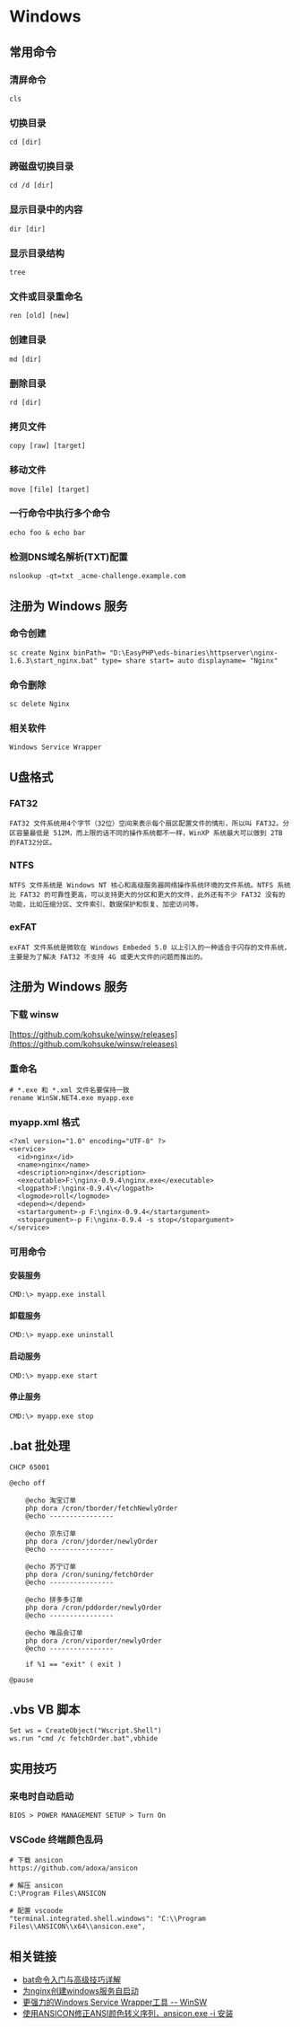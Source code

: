 # Windows

## 常用命令

### 清屏命令
	cls
	
### 切换目录
	cd [dir]
	
### 跨磁盘切换目录
	cd /d [dir]
	
### 显示目录中的内容
	dir [dir]
	
### 显示目录结构
	tree
	
### 文件或目录重命名
	ren [old] [new]
	
### 创建目录
	md [dir]
	
### 删除目录
	rd [dir]
	
### 拷贝文件
	copy [raw] [target]
	
### 移动文件
	move [file] [target]
	
### 一行命令中执行多个命令
	echo foo & echo bar
	
### 检测DNS域名解析(TXT)配置
	nslookup -qt=txt _acme-challenge.example.com

## 注册为 Windows 服务

### 命令创建
	sc create Nginx binPath= "D:\EasyPHP\eds-binaries\httpserver\nginx-1.6.3\start_nginx.bat" type= share start= auto displayname= "Nginx"

### 命令删除
	sc delete Nginx

### 相关软件
	Windows Service Wrapper
	
## U盘格式

### FAT32
	FAT32 文件系统用4个字节（32位）空间来表示每个扇区配置文件的情形，所以叫 FAT32。分区容量最低是 512M，而上限的话不同的操作系统都不一样，WinXP 系统最大可以做到 2TB 的FAT32分区。

### NTFS

	NTFS 文件系统是 Windows NT 核心和高级服务器网络操作系统环境的文件系统。NTFS 系统比 FAT32 的可靠性更高，可以支持更大的分区和更大的文件，此外还有不少 FAT32 没有的功能，比如压缩分区、文件索引、数据保护和恢复、加密访问等。

### exFAT

	exFAT 文件系统是微软在 Windows Embeded 5.0 以上引入的一种适合于闪存的文件系统，主要是为了解决 FAT32 不支持 4G 或更大文件的问题而推出的。
	

## 注册为 Windows 服务

### 下载 winsw

[https://github.com/kohsuke/winsw/releases](https://github.com/kohsuke/winsw/releases)

### 重命名
	
	# *.exe 和 *.xml 文件名要保持一致
	rename WinSW.NET4.exe myapp.exe

### myapp.xml 格式

	<?xml version="1.0" encoding="UTF-8" ?>
	<service>
	  <id>nginx</id>
	  <name>nginx</name>
	  <description>nginx</description>
	  <executable>F:\nginx-0.9.4\nginx.exe</executable>
	  <logpath>F:\nginx-0.9.4\</logpath>
	  <logmode>roll</logmode>
	  <depend></depend>
	  <startargument>-p F:\nginx-0.9.4</startargument>
	  <stopargument>-p F:\nginx-0.9.4 -s stop</stopargument>
	</service>

### 可用命令

#### 安装服务
	CMD:\> myapp.exe install

#### 卸载服务
	CMD:\> myapp.exe uninstall

#### 启动服务
	CMD:\> myapp.exe start

#### 停止服务
	CMD:\> myapp.exe stop
	
## .bat 批处理

	CHCP 65001

	@echo off
		
		@echo 淘宝订单
		php dora /cron/tborder/fetchNewlyOrder
		@echo ----------------
		
		@echo 京东订单
		php dora /cron/jdorder/newlyOrder
		@echo ----------------
		
		@echo 苏宁订单
		php dora /cron/suning/fetchOrder
		@echo ----------------
		
		@echo 拼多多订单
		php dora /cron/pddorder/newlyOrder
		@echo ----------------

		@echo 唯品会订单
		php dora /cron/viporder/newlyOrder
		@echo ----------------

		if %1 == "exit" ( exit )
		
	@pause

## .vbs VB 脚本

	Set ws = CreateObject("Wscript.Shell")
	ws.run "cmd /c fetchOrder.bat",vbhide
	
## 实用技巧

### 来电时自动启动
	BIOS > POWER MANAGEMENT SETUP > Turn On
	
### VSCode 终端颜色乱码

	# 下载 ansicon
	https://github.com/adoxa/ansicon
	
	# 解压 ansicon
	C:\Program Files\ANSICON
	
	# 配置 vscoode
	"terminal.integrated.shell.windows": "C:\\Program Files\\ANSICON\\x64\\ansicon.exe",
	
## 相关链接

- [bat命令入门与高级技巧详解](https://www.jb51.net/article/97204.htm)
- [为nginx创建windows服务自启动](https://www.cnblogs.com/JayK/p/3429795.html)
- [更强力的Windows Service Wrapper工具 -- WinSW](https://my.oschina.net/pierrecai/blog/895336)
- [使用ANSICON修正ANSI颜色转义序列，ansicon.exe -i 安装](https://github.com/adoxa/ansicon/releases)
